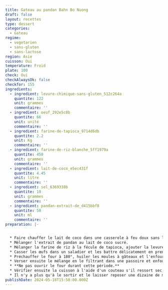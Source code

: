 ```yaml
---
title: Gateau au pandan Bahn Bo Nuong
draft: false
layout: recettes
type: dessert
categories:
  - Gateau
regime:
  - vegetarien
  - sans-gluten
  - sans-lactose
region: Asie
cuisson: Oui
temperature: Froid
plate: 100
check: Oui
checkAlwaysOk: false
checkfor: 155
ingredients:
  - ingredient: levure-chimique-sans-gluten_512c264a
    quantite: 122
    unit: grammes
    commentaire: ''
  - ingredient: oeuf_292e5c0b
    quantite: 66
    unit: unité
    commentaire: ''
  - ingredient: farine-de-tapioca_9714d6db
    quantite: 2.2
    unit: Kg
    commentaire: ''
  - ingredient: farine-de-riz-blanche_5ff1979a
    quantite: 450
    unit: grammes
    commentaire: ''
  - ingredient: lait-de-coco_e5ec431f
    quantite: 4.45
    unit: litre
    commentaire: ''
  - ingredient: sel_6369338b
    quantite: 10
    unit: grammes
    commentaire: ''
  - ingredient: pandan-extrait-de_d415bbf8
    quantite: 50
    unit: ml
    commentaire: ''
preparation: |-


  * Faire chauffer le lait de coco dans une casserole à feu doux sans le faire bouillir, ajouter le sucre et remuer jusqu'à dissolution de celui-ci. Couper le feu.
  * Mélanger l'extrait de pandan au lait de coco sucré.
  * Mélanger la farine de riz à la fécule de tapioca, ajouter la levure, le sel et réserver.
  * Casser les œufs dans un saladier et les battre délicatement en prenant soin de ne pas incorporer d'air. Ajouter ensuite le mélange liquide (lait de coco - sucre - pandan) toujours délicatement et sans incorporer d'air, puis ensuite ajouter le mélange de farine petit à petit (ne pas faire attention aux grumeaux).
  * Préchauffer le four à 180°, huiler les moules à gâteaux et l'enfourner 5 minutes.
  * Verser ensuite le mélange en le filtrant dans une passoire et enfourner pour 45 minutes de cuisson.
  * **Ne pas ouvrir le four durant cette période.**
  * Vérifier ensuite la cuisson à l'aide d'un couteau s'il ressort sec, le gâteau est cuit.
  * Il n'y a plus qu'à le sortir et le laisser reposer une dizaine de minutes avant de le démouler.
publishDate: 2024-05-18T15:58:00.000Z
---
```

